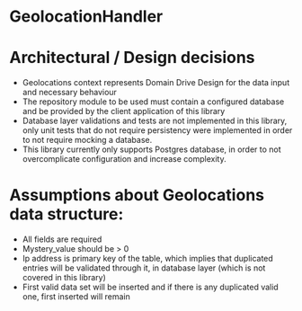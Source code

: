 # GeolocationHandler

# Architectural / Design decisions

- Geolocations context represents Domain Drive Design for the data input and necessary behaviour
- The repository module to be used must contain a configured database and be provided by the client application of this library
- Database layer validations and tests are not implemented in this library, only unit tests that do not require persistency were implemented in order to not require mocking a database.
- This library currently only supports Postgres database, in order to not overcomplicate configuration and increase complexity.

# Assumptions about Geolocations data structure:

- All fields are required
- Mystery_value should be > 0
- Ip address is primary key of the table, which implies that duplicated entries will be validated through it, in database layer (which is not covered in this library)
- First valid data set will be inserted and if there is any duplicated valid one, first inserted will remain



